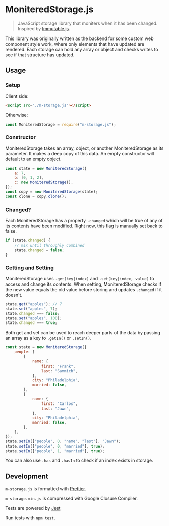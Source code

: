 # MoniteredStorage.js

> JavaScript storage library that moniters when it has been changed. Inspired by [Immutable.js](https://facebook.github.io/immutable-js/).

This library was originally written as the backend for some custom web component style work, where only elements that have updated are rendered. Each storage can hold any array or object and checks writes to see if that structure has updated.

## Usage

### Setup

Client side:

```html
<script src="./m-storage.js"></script>
```

Otherwise:

```js
const MoniteredStorage = require("m-storage.js");
```

### Constructor

MoniteredStorage takes an array, object, or another MoniteredStorage as its parameter. It makes a deep copy of this data. An empty constructor will default to an empty object.

```js
const state = new MoniteredStorage({
    a: 7,
    b: [0, 1, 2],
    c: new MoniteredStorage(),
});
const copy = new MoniteredStorage(state);
const clone = copy.clone();
```

### Changed?

Each MoniteredStorage has a property `.changed` which will be true of any of its contents have been modified. Right now, this flag is manually set back to false.

```js
if (state.changed) {
    // mix until throughly combined
    state.changed = false;
}
```

### Getting and Setting

MoniteredStorage uses `.get(key|index)` and `.set(key|index, value)` to access and change its contents. When setting, MoniteredStorage checks if the new value equals the old value before storing and updates `.changed` if it doesn't.

```js
state.get("apples"); // 7
state.set("apples", 7);
state.changed === false;
state.set("apples", 100);
state.changed === true;
```

Both get and set can be used to reach deeper parts of the data by passing an array as a key to `.getIn()` or `.setIn()`.

```js
const state = new MoniteredStorage({
    people: [
        {
            name: {
                first: "Frank",
                last: "Sammich",
            },
            city: "Philadelphia",
            married: false,
        },
        {
            name: {
                first: "Carlos",
                last: "Jawn",
            },
            city: "Philadelphia",
            married: false,
        },
    ],
});
state.setIn(["people", 0, "name", "last"], "Jawn");
state.setIn(["people", 0, "married"], true);
state.setIn(["people", 1, "married"], true);
```

You can also use `.has` and `.hasIn` to check if an index exists in storage.

## Development

`m-storage.js` is formatted with [Prettier](https://prettier.io).

`m-storage.min.js` is compressed with Google Closure Compiler.

Tests are powered by [Jest](https://facebook.github.io/jest/)

Run tests with `npm test`.
